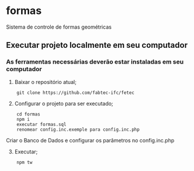 # formas
Sistema de controle de formas geométricas

## Executar projeto localmente em seu computador 
### As ferramentas necessárias deverão estar instaladas em seu computador

1. Baixar o repositório atual;  

```
	git clone https://github.com/fabtec-ifc/fetec
```   
2. Configurar o projeto para ser executado;
```
    cd formas
   	npm i
    executar formas.sql
    renomear config.inc.exemple para config.inc.php
```
	
Criar o Banco de Dados e configurar os parâmetros no config.inc.php
 
3. Executar;
```
    npm tw
```
